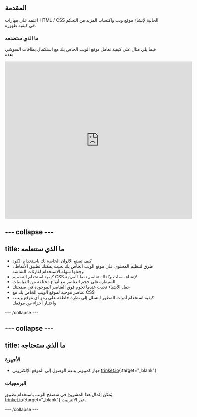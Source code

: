 ## المقدمة

اعتمد على مهارات HTML / CSS الحالية لإنشاء موقع ويب واكتساب المزيد من التحكم في كيفية ظهوره.

### ما الذي ستصنعه

فيما يلي مثال على كيفية تعامل موقع الويب الخاص بك مع استكمال بطاقات السوشي هذه:

<div class="trinket">
  <iframe src="https://trinket.io/embed/html/0e7f7e6713?outputOnly=true&start=result" width="600" height="505" frameborder="0" marginwidth="0" marginheight="0" allowfullscreen>
  </iframe>
</div>

## \--- collapse \---

## title: ما الذي ستتعلمه

+ كيف تصنع الالوان الخاصة بك باستخدام الكود
+ طرق لتنظيم المحتوى على موقع الويب الخاص بك بحيث يمكنك تطبيق الأنماط ، وجعلها سهلة الاستخدام لقارئات الشاشة
+ كيفية استخدام التصميم CSS لإنشاء سمات وكذلك عناصر نمط الفردية
+ السيطرة على حجم العناصر مع أنواع مختلفة من القياسات
+ جعل الأشياء تحدث عندما تحوم فوق العناصر الموجودة في صفحتك
+ عناصر موحية لموقع الويب الخاص بك مع CSS
+ كيفية استخدام أدوات المطور للتسلل إلى نظرة خاطفة على رمز أي موقع ويب ، واختبار أجزاء من موقعك

\--- /collapse \---

## \--- collapse \---

## title: ما الذي ستحتاجه

### الأجهزة

+ جهاز كمبيوتر يدعم الوصول إلى الموقع الإلكتروني [trinket.io](https://trinket.io){:target="_blank"}

### البرمجيات

يُمكن إكمال هذا المشروع في متصفح الويب باستخدام تطبيق [trinket.io](https://trinket.io){:target="_blank"} عبر الانترنيت.

\--- /collapse \---